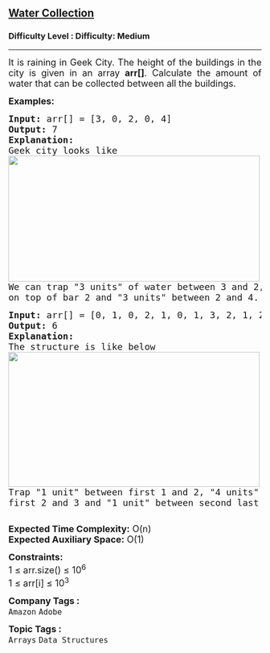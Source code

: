 <h2><a href="https://www.geeksforgeeks.org/problems/amount-of-water1348/1?page=1&company=Flipkart,Adobe&difficulty=Medium&status=unsolved&sortBy=accuracy">Water Collection</a></h2><h3>Difficulty Level : Difficulty: Medium</h3><hr><div class="problems_problem_content__Xm_eO"><p style="text-align: justify;"><span style="font-size: 18px;">It is raining in Geek City. The height of the buildings in the city is given in an array <strong>arr[]</strong>. Calculate the amount of water that can be collected between all the buildings.</span></p>
<p style="text-align: justify;"><span style="font-size: 18px;"><strong>Examples:</strong></span></p>
<pre><span style="font-size: 18px;"><strong>Input: </strong>arr[] = [3, 0, 2, 0, 4]
<strong>Output:</strong> 7
<strong>Explanation:</strong>
Geek city looks like
<img style="height: 250px; width: 500px;" title="Click to enlarge" src="https://media.geeksforgeeks.org/wp-content/uploads/20200429012307/Untitled-Diagram811.png" alt="">
We can trap "3 units" of water between 3 and 2, "1 unit" <br>on top of bar 2 and "3 units" between 2 and 4. </span></pre>
<pre><span style="font-size: 18px;"><strong>Input:</strong> arr[] = [0, 1, 0, 2, 1, 0, 1, 3, 2, 1, 2, 1]
<strong>Output:</strong> 6
<strong>Explanation:</strong>
The structure is like below
<img style="height: 268px; width: 500px;" title="Click to enlarge" src="https://media.geeksforgeeks.org/wp-content/uploads/20200429011707/Untitled-Diagram101.png" alt="">
Trap "1 unit" between first 1 and 2, "4 units" between <br>first 2 and 3 and "1 unit" between second last 1 and last 2.</span></pre>
<p><br><span style="font-size: 18px;"><strong>Expected Time Complexity:</strong> O(n)<br><strong>Expected Auxiliary Space:</strong>&nbsp;O(1)</span></p>
<p style="text-align: justify;"><span style="font-size: 18px;"><strong>Constraints:</strong><br>1 ≤ arr.size() ≤ 10<sup>6</sup><br>1 ≤ arr[i] ≤ 10<sup>3</sup></span></p></div><p><span style=font-size:18px><strong>Company Tags : </strong><br><code>Amazon</code>&nbsp;<code>Adobe</code>&nbsp;<br><p><span style=font-size:18px><strong>Topic Tags : </strong><br><code>Arrays</code>&nbsp;<code>Data Structures</code>&nbsp;